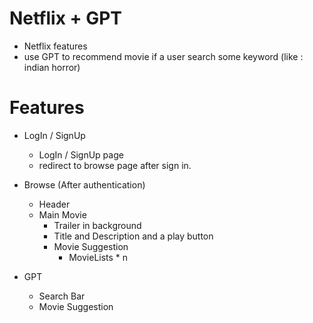 # Netflix + GPT
- Netflix features
- use GPT to recommend movie if a user search some keyword (like : indian horror)

# Features
- LogIn / SignUp
    - LogIn / SignUp page
    - redirect to browse page after sign in.

- Browse (After authentication)
    - Header
    - Main Movie
       - Trailer in background
       - Title and Description and a play button
       - Movie Suggestion
         - MovieLists * n

- GPT
    - Search Bar
    - Movie Suggestion